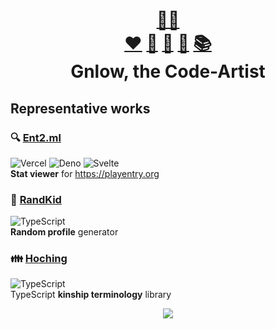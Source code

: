 <h1 align="center">
  <a href="https://github.com/gnlow">🌴🐢</a>
  <br/>
  <a href="https://github.com/gnlow/ivlv">❤️</a>
  <a href="https://github.com/gnlow/todo">📅</a>
  <a href="https://github.com/gnlow/memo">📝</a>
  <a href="https://github.com/gnlow/files">📁</a>
  <a href="https://github.com/gnlow/howto">📚</a>
  <br/>
  Gnlow, the Code-Artist
</h1>

## Representative works
### 🔍 [Ent2.ml](https://ent2.ml)
![Vercel](https://img.shields.io/badge/Vercel-000000?style=for-the-badge&logo=vercel&logoColor=fff)
![Deno](https://img.shields.io/badge/Deno-000000?style=for-the-badge&logo=deno&logoColor=fff)
![Svelte](https://img.shields.io/badge/Svelte-FF3E00?style=for-the-badge&logo=svelte&logoColor=fff)  
**Stat viewer** for https://playentry.org
### 🎲 [RandKid](https://github.com/randkid/Randkid)
![TypeScript](https://img.shields.io/badge/TypeScript-007ACC?style=for-the-badge&logo=typescript&logoColor=fff)  
**Random profile** generator 
### 👪 [Hoching](https://github.com/gnlow/Hoching)
![TypeScript](https://img.shields.io/badge/TypeScript-007ACC?style=for-the-badge&logo=typescript&logoColor=fff)  
TypeScript **kinship terminology** library

<p align="center">
<a href="https://hits.seeyoufarm.com"><img src="https://hits.seeyoufarm.com/api/count/incr/badge.svg?url=https%3A%2F%2Fgithub.com%2Fgnlow&count_bg=%23151155&title_bg=%23151155&icon=&icon_color=%23E7E7E7&title=hits&edge_flat=true"/></a>
</p>

